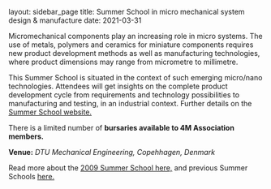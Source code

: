 layout: sidebar_page
title: Summer School in micro mechanical system design & manufacture
date: 2021-03-31

Micromechanical components play an increasing role in micro systems. The use of metals, polymers and ceramics for miniature components requires new product development methods as well as manufacturing technologies, where product dimensions may range from micrometre to millimetre.
<!--break-->
This Summer School is situated in the context of such emerging micro/nano technologies. Attendees will get insights on the complete product development cycle from requirements and technology possibilities to manufacturing and testing, in an industrial context. Further details on the [Summer School website.](https://conferences.dtu.dk/conferenceDisplay.py?confId=45)  
  
There is a limited number of **bursaries available to 4M Association members.**  

**Venue:**   *DTU Mechanical Engineering, Copehhagen, Denmark*  
  
Read more about the [2009 Summer School here,](/contents/4M-Summer-School-2009.html) and previous Summer Schools [here.](/event/4M-Summer-School.html)